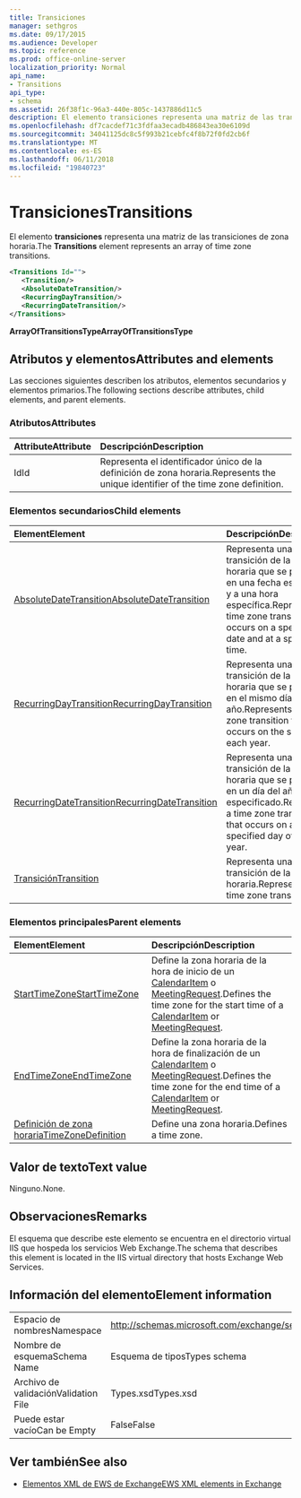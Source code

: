 ```yaml
---
title: Transiciones
manager: sethgros
ms.date: 09/17/2015
ms.audience: Developer
ms.topic: reference
ms.prod: office-online-server
localization_priority: Normal
api_name:
- Transitions
api_type:
- schema
ms.assetid: 26f38f1c-96a3-440e-805c-1437886d11c5
description: El elemento transiciones representa una matriz de las transiciones de zona horaria.
ms.openlocfilehash: df7cacdef71c3fdfaa3ecadb486843ea30e6109d
ms.sourcegitcommit: 34041125dc8c5f993b21cebfc4f8b72f0fd2cb6f
ms.translationtype: MT
ms.contentlocale: es-ES
ms.lasthandoff: 06/11/2018
ms.locfileid: "19840723"
---
```

# <a name="transitions"></a><span data-ttu-id="43732-103">Transiciones</span><span class="sxs-lookup"><span data-stu-id="43732-103">Transitions</span></span>

<span data-ttu-id="43732-104">El elemento **transiciones** representa una matriz de las transiciones de zona horaria.</span><span class="sxs-lookup"><span data-stu-id="43732-104">The **Transitions** element represents an array of time zone transitions.</span></span> 
  
```xml
<Transitions Id="">
   <Transition/>
   <AbsoluteDateTransition/>
   <RecurringDayTransition/>
   <RecurringDateTransition/>
</Transitions>
```

 <span data-ttu-id="43732-105">**ArrayOfTransitionsType**</span><span class="sxs-lookup"><span data-stu-id="43732-105">**ArrayOfTransitionsType**</span></span>
## <a name="attributes-and-elements"></a><span data-ttu-id="43732-106">Atributos y elementos</span><span class="sxs-lookup"><span data-stu-id="43732-106">Attributes and elements</span></span>

<span data-ttu-id="43732-107">Las secciones siguientes describen los atributos, elementos secundarios y elementos primarios.</span><span class="sxs-lookup"><span data-stu-id="43732-107">The following sections describe attributes, child elements, and parent elements.</span></span>
  
### <a name="attributes"></a><span data-ttu-id="43732-108">Atributos</span><span class="sxs-lookup"><span data-stu-id="43732-108">Attributes</span></span>

|<span data-ttu-id="43732-109">**Attribute**</span><span class="sxs-lookup"><span data-stu-id="43732-109">**Attribute**</span></span>|<span data-ttu-id="43732-110">**Descripción**</span><span class="sxs-lookup"><span data-stu-id="43732-110">**Description**</span></span>|
|:-----|:-----|
|<span data-ttu-id="43732-111">Id</span><span class="sxs-lookup"><span data-stu-id="43732-111">Id</span></span>  <br/> |<span data-ttu-id="43732-112">Representa el identificador único de la definición de zona horaria.</span><span class="sxs-lookup"><span data-stu-id="43732-112">Represents the unique identifier of the time zone definition.</span></span>  <br/> |
   
### <a name="child-elements"></a><span data-ttu-id="43732-113">Elementos secundarios</span><span class="sxs-lookup"><span data-stu-id="43732-113">Child elements</span></span>

|<span data-ttu-id="43732-114">**Element**</span><span class="sxs-lookup"><span data-stu-id="43732-114">**Element**</span></span>|<span data-ttu-id="43732-115">**Descripción**</span><span class="sxs-lookup"><span data-stu-id="43732-115">**Description**</span></span>|
|:-----|:-----|
|[<span data-ttu-id="43732-116">AbsoluteDateTransition</span><span class="sxs-lookup"><span data-stu-id="43732-116">AbsoluteDateTransition</span></span>](absolutedatetransition.md) <br/> |<span data-ttu-id="43732-117">Representa una transición de la zona horaria que se produce en una fecha específica y a una hora específica.</span><span class="sxs-lookup"><span data-stu-id="43732-117">Represents a time zone transition that occurs on a specific date and at a specific time.</span></span>  <br/> |
|[<span data-ttu-id="43732-118">RecurringDayTransition</span><span class="sxs-lookup"><span data-stu-id="43732-118">RecurringDayTransition</span></span>](recurringdaytransition.md) <br/> |<span data-ttu-id="43732-119">Representa una transición de la zona horaria que se produce en el mismo día cada año.</span><span class="sxs-lookup"><span data-stu-id="43732-119">Represents a time zone transition that occurs on the same day each year.</span></span>  <br/> |
|[<span data-ttu-id="43732-120">RecurringDateTransition</span><span class="sxs-lookup"><span data-stu-id="43732-120">RecurringDateTransition</span></span>](recurringdatetransition.md) <br/> |<span data-ttu-id="43732-121">Representa una transición de la zona horaria que se produce en un día del año especificado.</span><span class="sxs-lookup"><span data-stu-id="43732-121">Represents a time zone transition that occurs on a specified day of the year.</span></span>  <br/> |
|[<span data-ttu-id="43732-122">Transición</span><span class="sxs-lookup"><span data-stu-id="43732-122">Transition</span></span>](transition.md) <br/> |<span data-ttu-id="43732-123">Representa una transición de la zona horaria.</span><span class="sxs-lookup"><span data-stu-id="43732-123">Represents a time zone transition.</span></span>  <br/> |
   
### <a name="parent-elements"></a><span data-ttu-id="43732-124">Elementos principales</span><span class="sxs-lookup"><span data-stu-id="43732-124">Parent elements</span></span>

|<span data-ttu-id="43732-125">**Element**</span><span class="sxs-lookup"><span data-stu-id="43732-125">**Element**</span></span>|<span data-ttu-id="43732-126">**Descripción**</span><span class="sxs-lookup"><span data-stu-id="43732-126">**Description**</span></span>|
|:-----|:-----|
|[<span data-ttu-id="43732-127">StartTimeZone</span><span class="sxs-lookup"><span data-stu-id="43732-127">StartTimeZone</span></span>](starttimezone.md) <br/> |<span data-ttu-id="43732-128">Define la zona horaria de la hora de inicio de un [CalendarItem](calendaritem.md) o [MeetingRequest](meetingrequest.md).</span><span class="sxs-lookup"><span data-stu-id="43732-128">Defines the time zone for the start time of a [CalendarItem](calendaritem.md) or [MeetingRequest](meetingrequest.md).</span></span>  <br/> |
|[<span data-ttu-id="43732-129">EndTimeZone</span><span class="sxs-lookup"><span data-stu-id="43732-129">EndTimeZone</span></span>](endtimezone.md) <br/> |<span data-ttu-id="43732-130">Define la zona horaria de la hora de finalización de un [CalendarItem](calendaritem.md) o [MeetingRequest](meetingrequest.md).</span><span class="sxs-lookup"><span data-stu-id="43732-130">Defines the time zone for the end time of a [CalendarItem](calendaritem.md) or [MeetingRequest](meetingrequest.md).</span></span>  <br/> |
|[<span data-ttu-id="43732-131">Definición de zona horaria</span><span class="sxs-lookup"><span data-stu-id="43732-131">TimeZoneDefinition</span></span>](timezonedefinition.md) <br/> |<span data-ttu-id="43732-132">Define una zona horaria.</span><span class="sxs-lookup"><span data-stu-id="43732-132">Defines a time zone.</span></span>  <br/> |
   
## <a name="text-value"></a><span data-ttu-id="43732-133">Valor de texto</span><span class="sxs-lookup"><span data-stu-id="43732-133">Text value</span></span>

<span data-ttu-id="43732-134">Ninguno.</span><span class="sxs-lookup"><span data-stu-id="43732-134">None.</span></span>
  
## <a name="remarks"></a><span data-ttu-id="43732-135">Observaciones</span><span class="sxs-lookup"><span data-stu-id="43732-135">Remarks</span></span>

<span data-ttu-id="43732-136">El esquema que describe este elemento se encuentra en el directorio virtual IIS que hospeda los servicios Web Exchange.</span><span class="sxs-lookup"><span data-stu-id="43732-136">The schema that describes this element is located in the IIS virtual directory that hosts Exchange Web Services.</span></span>
  
## <a name="element-information"></a><span data-ttu-id="43732-137">Información del elemento</span><span class="sxs-lookup"><span data-stu-id="43732-137">Element information</span></span>

|||
|:-----|:-----|
|<span data-ttu-id="43732-138">Espacio de nombres</span><span class="sxs-lookup"><span data-stu-id="43732-138">Namespace</span></span>  <br/> |http://schemas.microsoft.com/exchange/services/2006/types  <br/> |
|<span data-ttu-id="43732-139">Nombre de esquema</span><span class="sxs-lookup"><span data-stu-id="43732-139">Schema Name</span></span>  <br/> |<span data-ttu-id="43732-140">Esquema de tipos</span><span class="sxs-lookup"><span data-stu-id="43732-140">Types schema</span></span>  <br/> |
|<span data-ttu-id="43732-141">Archivo de validación</span><span class="sxs-lookup"><span data-stu-id="43732-141">Validation File</span></span>  <br/> |<span data-ttu-id="43732-142">Types.xsd</span><span class="sxs-lookup"><span data-stu-id="43732-142">Types.xsd</span></span>  <br/> |
|<span data-ttu-id="43732-143">Puede estar vacío</span><span class="sxs-lookup"><span data-stu-id="43732-143">Can be Empty</span></span>  <br/> |<span data-ttu-id="43732-144">False</span><span class="sxs-lookup"><span data-stu-id="43732-144">False</span></span>  <br/> |
   
## <a name="see-also"></a><span data-ttu-id="43732-145">Ver también</span><span class="sxs-lookup"><span data-stu-id="43732-145">See also</span></span>



- [<span data-ttu-id="43732-146">Elementos XML de EWS de Exchange</span><span class="sxs-lookup"><span data-stu-id="43732-146">EWS XML elements in Exchange</span></span>](ews-xml-elements-in-exchange.md)

